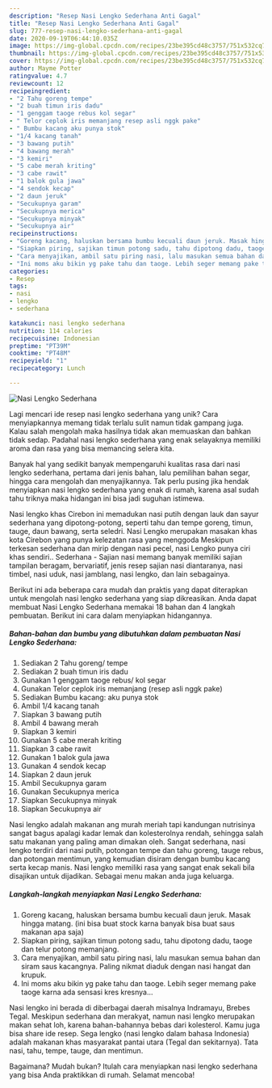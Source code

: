 ```yaml
---
description: "Resep Nasi Lengko Sederhana Anti Gagal"
title: "Resep Nasi Lengko Sederhana Anti Gagal"
slug: 777-resep-nasi-lengko-sederhana-anti-gagal
date: 2020-09-19T06:44:10.035Z
image: https://img-global.cpcdn.com/recipes/23be395cd48c3757/751x532cq70/nasi-lengko-sederhana-foto-resep-utama.jpg
thumbnail: https://img-global.cpcdn.com/recipes/23be395cd48c3757/751x532cq70/nasi-lengko-sederhana-foto-resep-utama.jpg
cover: https://img-global.cpcdn.com/recipes/23be395cd48c3757/751x532cq70/nasi-lengko-sederhana-foto-resep-utama.jpg
author: Mayme Potter
ratingvalue: 4.7
reviewcount: 12
recipeingredient:
- "2 Tahu goreng tempe"
- "2 buah timun iris dadu"
- "1 genggam taoge rebus kol segar"
- " Telor ceplok iris memanjang resep asli nggk pake"
- " Bumbu kacang aku punya stok"
- "1/4 kacang tanah"
- "3 bawang putih"
- "4 bawang merah"
- "3 kemiri"
- "5 cabe merah kriting"
- "3 cabe rawit"
- "1 balok gula jawa"
- "4 sendok kecap"
- "2 daun jeruk"
- "Secukupnya garam"
- "Secukupnya merica"
- "Secukupnya minyak"
- "Secukupnya air"
recipeinstructions:
- "Goreng kacang, haluskan bersama bumbu kecuali daun jeruk. Masak hingga matang. (ini bisa buat stock karna banyak bisa buat saus makanan apa saja)"
- "Siapkan piring, sajikan timun potong sadu, tahu dipotong dadu, taoge dan telur potong memanjang."
- "Cara menyajikan, ambil satu piring nasi, lalu masukan semua bahan dan siram saus kacangnya. Paling nikmat diaduk dengan nasi hangat dan krupuk."
- "Ini moms aku bikin yg pake tahu dan taoge. Lebih seger memang pake taoge karna ada sensasi kres kresnya..."
categories:
- Resep
tags:
- nasi
- lengko
- sederhana

katakunci: nasi lengko sederhana 
nutrition: 114 calories
recipecuisine: Indonesian
preptime: "PT39M"
cooktime: "PT48M"
recipeyield: "1"
recipecategory: Lunch

---
```



![Nasi Lengko Sederhana](https://img-global.cpcdn.com/recipes/23be395cd48c3757/751x532cq70/nasi-lengko-sederhana-foto-resep-utama.jpg)

Lagi mencari ide resep nasi lengko sederhana yang unik? Cara menyiapkannya memang tidak terlalu sulit namun tidak gampang juga. Kalau salah mengolah maka hasilnya tidak akan memuaskan dan bahkan tidak sedap. Padahal nasi lengko sederhana yang enak selayaknya memiliki aroma dan rasa yang bisa memancing selera kita.

Banyak hal yang sedikit banyak mempengaruhi kualitas rasa dari nasi lengko sederhana, pertama dari jenis bahan, lalu pemilihan bahan segar, hingga cara mengolah dan menyajikannya. Tak perlu pusing jika hendak menyiapkan nasi lengko sederhana yang enak di rumah, karena asal sudah tahu triknya maka hidangan ini bisa jadi suguhan istimewa.

Nasi lengko khas Cirebon ini memadukan nasi putih dengan lauk dan sayur sederhana yang dipotong-potong, seperti tahu dan tempe goreng, timun, tauge, daun bawang, serta seledri. Nasi Lengko merupakan masakan khas kota Cirebon yang punya kelezatan rasa yang menggoda Meskipun terkesan sederhana dan mirip dengan nasi pecel, nasi Lengko punya ciri khas sendiri.. Sederhana - Sajian nasi memang banyak memiliki sajian tampilan beragam, bervariatif, jenis resep sajian nasi diantaranya, nasi timbel, nasi uduk, nasi jamblang, nasi lengko, dan lain sebagainya.


Berikut ini ada beberapa cara mudah dan praktis yang dapat diterapkan untuk mengolah nasi lengko sederhana yang siap dikreasikan. Anda dapat membuat Nasi Lengko Sederhana memakai 18 bahan dan 4 langkah pembuatan. Berikut ini cara dalam menyiapkan hidangannya.

<!--inarticleads1-->

##### Bahan-bahan dan bumbu yang dibutuhkan dalam pembuatan Nasi Lengko Sederhana:

1. Sediakan 2 Tahu goreng/ tempe
1. Sediakan 2 buah timun iris dadu
1. Gunakan 1 genggam taoge rebus/ kol segar
1. Gunakan  Telor ceplok iris memanjang (resep asli nggk pake)
1. Sediakan  Bumbu kacang: aku punya stok
1. Ambil 1/4 kacang tanah
1. Siapkan 3 bawang putih
1. Ambil 4 bawang merah
1. Siapkan 3 kemiri
1. Gunakan 5 cabe merah kriting
1. Siapkan 3 cabe rawit
1. Gunakan 1 balok gula jawa
1. Gunakan 4 sendok kecap
1. Siapkan 2 daun jeruk
1. Ambil Secukupnya garam
1. Gunakan Secukupnya merica
1. Siapkan Secukupnya minyak
1. Siapkan Secukupnya air


Nasi lengko adalah makanan ang murah meriah tapi kandungan nutrisinya sangat bagus apalagi kadar lemak dan kolesterolnya rendah, sehingga salah satu makanan yang paling aman dimakan oleh. Sangat sederhana, nasi lengko terdiri dari nasi putih, potongan tempe dan tahu goreng, tauge rebus, dan potongan mentimun, yang kemudian disiram dengan bumbu kacang serta kecap manis. Nasi lengko memiliki rasa yang sangat enak sekali bila disajikan untuk dijadikan. Sebagai menu makan anda juga keluarga. 

<!--inarticleads2-->

##### Langkah-langkah menyiapkan Nasi Lengko Sederhana:

1. Goreng kacang, haluskan bersama bumbu kecuali daun jeruk. Masak hingga matang. (ini bisa buat stock karna banyak bisa buat saus makanan apa saja)
1. Siapkan piring, sajikan timun potong sadu, tahu dipotong dadu, taoge dan telur potong memanjang.
1. Cara menyajikan, ambil satu piring nasi, lalu masukan semua bahan dan siram saus kacangnya. Paling nikmat diaduk dengan nasi hangat dan krupuk.
1. Ini moms aku bikin yg pake tahu dan taoge. Lebih seger memang pake taoge karna ada sensasi kres kresnya...


Nasi lengko ini berada di diberbagai daerah misalnya Indramayu, Brebes Tegal. Meskipun sederhana dan merakyat, namun nasi lengko merupakan makan sehat loh, karena bahan-bahannya bebas dari kolesterol. Kamu juga bisa share ide resep. Sega lengko (nasi lengko dalam bahasa Indonesia) adalah makanan khas masyarakat pantai utara (Tegal dan sekitarnya). Tata nasi, tahu, tempe, tauge, dan mentimun. 

Bagaimana? Mudah bukan? Itulah cara menyiapkan nasi lengko sederhana yang bisa Anda praktikkan di rumah. Selamat mencoba!
